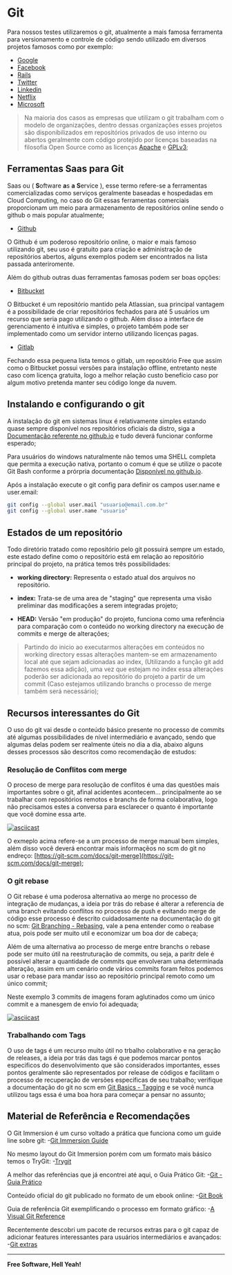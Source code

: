 # Git

Para nossos testes utilizaremos o git, atualmente a mais famosa ferramenta para versionamento e controle de código sendo utilizado em diversos projetos famosos como por exemplo:

- [Google](https://github.com/google)
- [Facebook](https://github.com/facebook)
- [Rails](https://github.com/rails/rails)
- [Twitter](https://github.com/twitter)
- [Linkedin](https://github.com/linkedin)
- [Netflix](https://github.com/netflix)
- [Microsoft](https://github.com/Microsoft)

> Na maioria dos casos as empresas que utilizam o git trabalham com o modelo de organizações, dentro dessas organizações esses projetos são disponibilizados em repositórios privados de uso interno ou abertos geralmente com código protejido por licenças baseadas na filosofia Open Source como as licenças [Apache](http://www.apache.org/licenses/LICENSE-2.0) e [GPLv3](https://www.gnu.org/licenses/gpl-3.0.pt-br.html);

## Ferramentas Saas para Git

Saas ou ( **S**oftware **a**s **a** **S**ervice ), esse termo refere-se a ferramentas comercializadas como serviços geralmente baseadas e hospedadas em Cloud Computing, no caso do Git essas ferramentas comerciais proporcionam um meio para armazenamento de repositórios online sendo o github o mais popular atualmente;

- [Github](http://www.github.com/)

O Github é um poderoso repositório online, o maior e mais famoso utilizando git, seu uso é gratuito para criação e administração de repositórios abertos, alguns exemplos podem ser encontrados na lista passada anteriromente.

Além do github outras duas ferramentas famosas podem ser boas opções:

- [Bitbucket](https://bitbucket.org/product)

O Bitbucket é um repositório mantido pela Atlassian, sua principal vantagem é a possibilidade de criar repositórios fechados para até 5 usuários um recurso que seria pago utilizando o github. Além disso a interface de gerenciamento é intuitiva e simples, o projeto também pode ser implementado como um servidor interno utilizando licenças pagas.

- [Gitlab](https://about.gitlab.com/gitlab-com/)

Fechando essa pequena lista temos o gitlab, um repositório Free que assim como o Bitbucket possui versões para instalação offline, entretanto neste caso com licença gratuita, logo a melhor relação custo benefício caso por algum motivo pretenda manter seu código longe da nuvem.

## Instalando e configurando o git

A instalação do git em sistemas linux é relativamente simples estando quase sempre disponível nos repositórios oficiais da distro, siga a [Documentação referente no github.io](https://git-scm.com/download/linux) e tudo deverá funcionar conforme esperado;

Para usuários do windows naturalmente não temos uma SHELL completa que permita a execução nativa, portanto o comum é que se utilize o pacote Git Bash conforme a prórpria documentação [Disponível no github.io](git-for-windows.github.io/).

Após a instalação execute o git config para definir os campos user.name e  user.email:

```sh
git config --global user.mail "usuario@email.com.br"
git config --global user.name "usuario"
```

## Estados de um repositório

Todo diretório tratado como repositório pelo git possuirá sempre um estado, este estado define como o repositório está em relação ao repositório principal do projeto, na prática temos três possibilidades:

- **working directory:** Representa o estado atual dos arquivos no repositório.

- **index:** Trata-se de uma area de "staging" que representa uma visão preliminar das modificações a serem integradas projeto;

- **HEAD:**  Versão "em produção" do projeto, funciona como uma referência para comparação com o conteúdo no working directory na execução de commits e merge de alterações;

> Partindo do inicio ao executarmos alterações em conteúdos no working directory essas alterações mantem-se em armazenamento local até que sejam adicionadas ao index, (Utilizando a função git add fazemos essa adição), uma vez que estejam no index essa alterações poderão ser adicionada ao repositório do projeto a partir de um commit (Caso estejamos utilizando branchs o processo de merge também será necessário);

## Recursos interessantes do Git

O uso do git vai desde o conteúdo básico presente no processo de commits até algumas possibilidades de nível intermediário e avançado, sendo que algumas delas podem ser realmente úteis no dia a dia, abaixo alguns desses processos são descritos como recomendação de estudos:

### Resolução de Conflitos com merge

O proceso de merge para resolução de conflitos é uma das questões mais importantes sobre o git, afinal acidentes acontecem... principalmente ao se trabalhar com repositórios remotos e branchs de forma colaborativa, logo não precisamos estes a conversa para esclarecer o quanto é importante que você domine essa arte.

[![asciicast](https://asciinema.org/a/4flEZqm10bnO7RvQvTyFkQrE2.png)](https://asciinema.org/a/4flEZqm10bnO7RvQvTyFkQrE2)

O exmeplo acima refere-se a um processo de merge manual bem simples, além disso vocẽ deverá encontrar mais informaçẽos no scm do git no endreço: [https://git-scm.com/docs/git-merge](https://git-scm.com/docs/git-merge);

### O git rebase

O Git rebase é uma poderosa alternativa ao merge no processo de integração de mudanças, a ideia por trás do rebase é alterar a referencia de uma branch evitando conflitos no processo de push e evitando merge de código esse processo é descrito cuidadosamente na documentação do git no scm: [Git Branching - Rebasing](https://git-scm.com/book/en/v2/Git-Branching-Rebasing), vale a pena entender como o reabase atua, pois pode ser muito util e economizar um boa dor de cabeça;

Além de uma alternativa ao processo de merge entre branchs o rebase pode ser muito útil na reestruturação de commits, ou seja, a paritr dele é possível alterar a quantidade de commits que envolveram uma determinada alteração, assim em um cenário onde vários commits foram feitos podemos usar o rebase para mandar isso ao repositório principal remoto como um único commit;

Neste exemplo 3 commits de imagens foram aglutinados como um único commit e a manesgem de envio foi adequada;

[![asciicast](https://asciinema.org/a/sIyiAk6O1fC2ZTdVS4MVX1Gan.png)](https://asciinema.org/a/sIyiAk6O1fC2ZTdVS4MVX1Gan)

### Trabalhando com Tags

O uso de tags é um recurso muito útil no trbalho colaborativo e na geração de releases, a ideia por trás das tags é que podemos marcar pontos especificos do desenvolvimento que são considerados importantes, esses pontos geralmente são representados por release de códigos e facilitam o processo de recuperação de versões especificas de seu trabalho; verifique a documentação do git no scm em [Git Basics - Tagging](https://git-scm.com/book/en/v2/Git-Basics-Tagging) e se você nunca utilizou tags essa é uma boa hora para começar a pensar no assunto;

## Material de Referência e Recomendações

O Git Immersion é um curso voltado a prática que funciona como um guide line sobre git:
 -[Git Immersion Guide](http://gitimmersion.com/)

No mesmo layout do Git Immersion porém com um formato mais básico temos o TryGit:
 -[Trygit](https://try.github.io)

A melhor das referências que já encontrei até aqui, o Guia Prático Git:
 -[Git - Guia Prático](http://rogerdudler.github.io/git-guide/index.pt_BR.html)

Conteúdo oficial do git publicado no formato de um ebook online:
 -[Git Book](https://git-scm.com/book/pt-br/v2)

Guia de referência Git exemplificando o processo em formato gráfico:
 -[A Visual Git Reference](http://marklodato.github.io/visual-git-guide/index-en.html)

Recentemente descobri um pacote de recursos extras para o git capaz de adicionar features interessantes para usuários intermediários e avançados:
-[Git extras](https://github.com/tj/git-extras)

---

**Free Software, Hell Yeah!**
